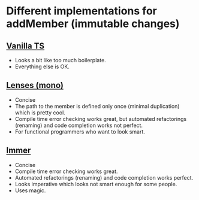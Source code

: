 # Different implementations for addMember (immutable changes)

## [Vanilla TS](./add-member-vanilla.ts)

* Looks a bit like too much boilerplate.
* Everything else is OK.

## [Lenses (mono)](./add-member-immer.ts)

* Concise
* The path to the member is defined only once (minimal duplication) which is pretty cool.
* Compile time error checking works great, but automated refactorings (renaming) and code completion works not perfect. 
* For functional programmers who want to look smart.

## [Immer](./add-member-immer.ts)

* Concise
* Compile time error checking works great.
* Automated refactorings (renaming) and code completion works perfect.
* Looks imperative which looks not smart enough for some people.
* Uses magic.
